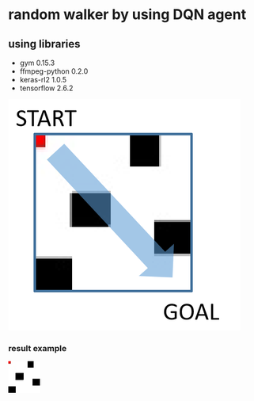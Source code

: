 # random walker by using DQN agent

## using libraries
- gym                     0.15.3
- ffmpeg-python           0.2.0
- keras-rl2               1.0.5
- tensorflow              2.6.2

![abstract](img/dqn.png)

### result example
![result](img/g3.gif)